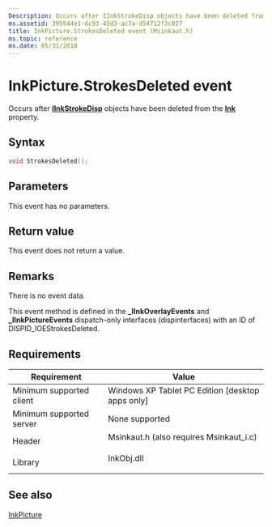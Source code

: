 ```yaml
---
Description: Occurs after IInkStrokeDisp objects have been deleted from the Ink property.
ms.assetid: 395544e1-dc93-45d3-ac7a-d54712f3c027
title: InkPicture.StrokesDeleted event (Msinkaut.h)
ms.topic: reference
ms.date: 05/31/2018
---
```


# InkPicture.StrokesDeleted event

Occurs after [**IInkStrokeDisp**](/windows/desktop/api/msinkaut/nn-msinkaut-iinkstrokedisp) objects have been deleted from the [**Ink**](/windows/desktop/api/msinkaut/nf-msinkaut-iinkpicture-get_ink) property.

## Syntax


```C++
void StrokesDeleted();
```



## Parameters

This event has no parameters.

## Return value

This event does not return a value.

## Remarks

There is no event data.

This event method is defined in the **\_IInkOverlayEvents** and **\_IInkPictureEvents** dispatch-only interfaces (dispinterfaces) with an ID of DISPID\_IOEStrokesDeleted.

## Requirements



| Requirement | Value |
|-------------------------------------|---------------------------------------------------------------------------------------------------------------------|
| Minimum supported client<br/> | Windows XP Tablet PC Edition \[desktop apps only\]<br/>                                                       |
| Minimum supported server<br/> | None supported<br/>                                                                                           |
| Header<br/>                   | <dl> <dt>Msinkaut.h (also requires Msinkaut\_i.c)</dt> </dl> |
| Library<br/>                  | <dl> <dt>InkObj.dll</dt> </dl>                               |



## See also

<dl> <dt>

[InkPicture](inkpicture-control-reference.md)
</dt> </dl>

 

 




